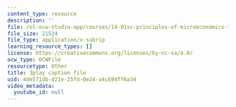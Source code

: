 ```yaml
---
content_type: resource
description: ''
file: /ol-ocw-studio-app/courses/14-01sc-principles-of-microeconomics-fall-2011/4de571dbd21e25fd0e24a4c694ff6a34_WmnViAaMdGM.srt
file_size: 21524
file_type: application/x-subrip
learning_resource_types: []
license: https://creativecommons.org/licenses/by-nc-sa/4.0/
ocw_type: OCWFile
resourcetype: Other
title: 3play caption file
uid: 4de571db-d21e-25fd-0e24-a4c694ff6a34
video_metadata:
  youtube_id: null
---
```

